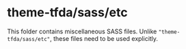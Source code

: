 # theme-tfda/sass/etc

This folder contains miscellaneous SASS files. Unlike `"theme-tfda/sass/etc"`, these files
need to be used explicitly.

